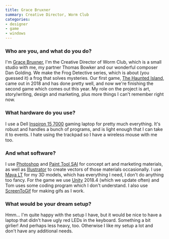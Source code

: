 ```yaml
---
title: Grace Bruxner
summary: Creative Director, Worm Club
categories:
- designer
- game
- windows
---
```


### Who are you, and what do you do?

I'm [Grace Bruxner](https://gracebruxner.com/ "Grace's website."), I'm the Creative Director of Worm Club, which is a small studio with me, my partner Thomas Bowker and our wonderful composer Dan Golding. We make the Frog Detective series, which is about (you guessed it) a frog that solves mysteries. Our first game, [The Haunted Island][the-haunted-island], came out in 2018 and has done pretty well, and now we're finishing the second game which comes out this year. My role on the project is art, story/writing, design and marketing, plus more things I can't remember right now.
 
### What hardware do you use?

I use a Dell [Inspiron 15 7000][inspiron-15-7000] gaming laptop for pretty much everything. It's robust and handles a bunch of programs, and is light enough that I can take it to events. I hate using the trackpad so I have a wireless mouse with me too. 

### And what software?

I use [Photoshop][] and [Paint Tool SAI][paint-tool-sai] for concept art and marketing materials, as well as [Illustrator][] to create vectors of those materials occasionally. I use [Maya LT][maya-lt] for my 3D models, which has everything I need, I don't do anything too fancy. For the game we use [Unity][] 2018.4 (which we update often) and Tom uses some coding program which I don't understand. I also use [ScreenToGif][] for making gifs as I work.  

### What would be your dream setup?

Hmm... I'm quite happy with the setup I have, but it would be nice to have a laptop that didn't have ugly red LEDs in the keyboard. Something a bit girlier! And perhaps less heavy, too. Otherwise I like my setup a lot and don't have any additional needs.

[illustrator]: https://www.adobe.com/products/illustrator.html "A vector graphics editor."
[inspiron-15-7000]: https://www.dell.com/en-us/shop/dell-laptops/inspiron-15-7000-laptop/spd/inspiron-15-7580-laptop "A 15 inch PC laptop."
[maya-lt]: https://www.autodesk.com/products/maya-lt/overview "3D rendering software targeting game developers."
[paint-tool-sai]: https://en.wikipedia.org/wiki/Paint_Tool_SAI "Image editing software for Windows."
[photoshop]: https://www.adobe.com/products/photoshop.html "A bitmap image editor."
[screentogif]: https://www.screentogif.com/ "A Windows tool for creating GIFs."
[the-haunted-island]: https://frogdetective.net/ "A game about a frog who is a detective."
[unity]: https://unity3d.com/unity/ "A cross-platform game development tool."
